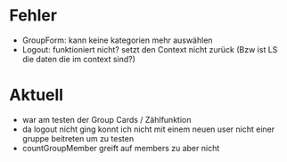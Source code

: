 # Fehler

- GroupForm: kann keine kategorien mehr auswählen
- Logout: funktioniert nicht? setzt den Context nicht zurück (Bzw ist LS die daten die im context sind?)



# Aktuell
- war am testen der Group Cards / Zählfunktion
- da logout nicht ging konnt ich nicht mit einem neuen user nicht einer gruppe beitreten um zu testen
- countGroupMember greift auf members zu aber nicht 


